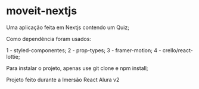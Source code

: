 # moveit-nextjs

Uma aplicação feita em Nextjs contendo um Quiz;

Como dependência foram usados:

1 - styled-componentes;
2 - prop-types;
3 - framer-motion;
4 - crello/react-lottie;

Para instalar o projeto, apenas use git clone e npm install;

Projeto feito durante a Imersão React Alura v2
